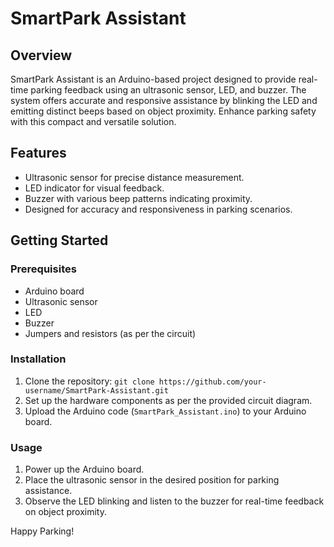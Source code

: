 # SmartPark Assistant

## Overview
SmartPark Assistant is an Arduino-based project designed to provide real-time parking feedback using an ultrasonic sensor, LED, and buzzer. The system offers accurate and responsive assistance by blinking the LED and emitting distinct beeps based on object proximity. Enhance parking safety with this compact and versatile solution.

## Features
- Ultrasonic sensor for precise distance measurement.
- LED indicator for visual feedback.
- Buzzer with various beep patterns indicating proximity.
- Designed for accuracy and responsiveness in parking scenarios.

## Getting Started
### Prerequisites
- Arduino board
- Ultrasonic sensor
- LED
- Buzzer
- Jumpers and resistors (as per the circuit)
  
### Installation
1. Clone the repository: `git clone https://github.com/your-username/SmartPark-Assistant.git`
2. Set up the hardware components as per the provided circuit diagram.
3. Upload the Arduino code (`SmartPark_Assistant.ino`) to your Arduino board.

### Usage
1. Power up the Arduino board.
2. Place the ultrasonic sensor in the desired position for parking assistance.
3. Observe the LED blinking and listen to the buzzer for real-time feedback on object proximity.

Happy Parking!
